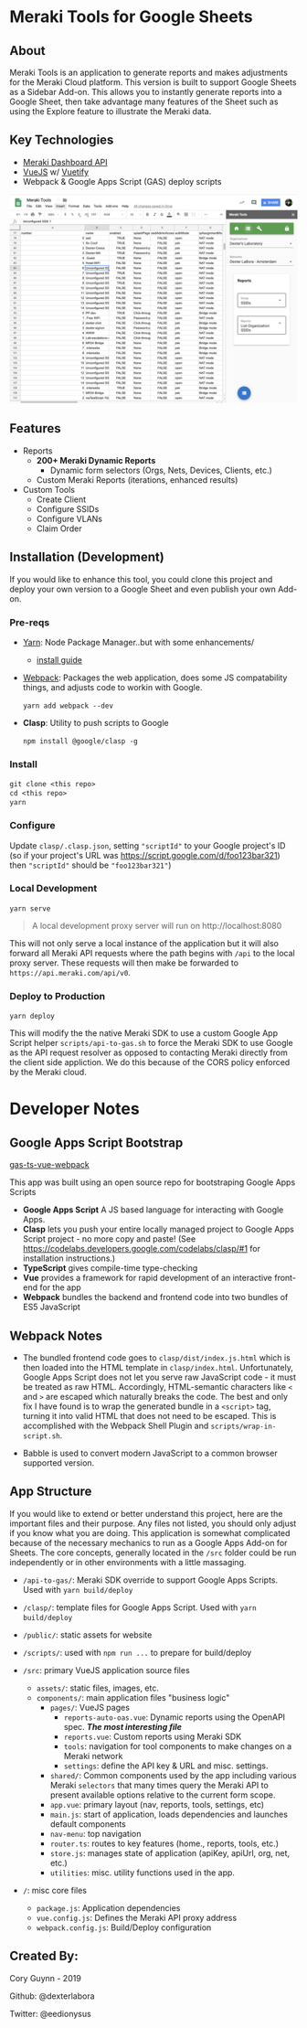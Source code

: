 # Meraki Tools for Google Sheets

## About

Meraki Tools is an application to generate reports and makes adjustments for the Meraki Cloud platform. This version is built to support Google Sheets as a Sidebar Add-on. This allows you to instantly generate reports into a Google Sheet, then take advantage many features of the Sheet such as using the Explore feature to illustrate the Meraki data.

## Key Technologies

- [Meraki Dashboard API](https://meraki.io/api)
- [VueJS](https://vuejs.org) w/ [Vuetify](https://vuetifyjs.com)
- Webpack & Google Apps Script (GAS) deploy scripts

![](screenshots/MerakiToolsScreenshot.png)

## Features

- Reports
  - **200+ Meraki Dynamic Reports**
    - Dynamic form selectors (Orgs, Nets, Devices, Clients, etc.)
  - Custom Meraki Reports (iterations, enhanced results)
- Custom Tools
  - Create Client
  - Configure SSIDs
  - Configure VLANs
  - Claim Order

## Installation (Development)

If you would like to enhance this tool, you could clone this project and deploy your own version to a Google Sheet and even publish your own Add-on.

### Pre-reqs

- [Yarn](https://yarnpkg.com/en/): Node Package Manager..but with some enhancements/

  - [install guide](https://yarnpkg.com/en/docs/install#mac-stable)

- [Webpack](https://www.npmjs.com/package/webpack): Packages the web application, does some JS compatability things, and adjusts code to workin with Google.

  `yarn add webpack --dev`

- **Clasp**: Utility to push scripts to Google

  `npm install @google/clasp -g`

### Install

```
git clone <this repo>
cd <this repo>
yarn
```

### Configure

Update `clasp/.clasp.json`, setting `"scriptId"` to your Google project's ID (so if your project's URL was https://script.google.com/d/foo123bar321) then `"scriptId"` should be `"foo123bar321"`)

### Local Development

```
yarn serve
```

> A local development proxy server will run on http://localhost:8080

This will not only serve a local instance of the application but it will also forward all Meraki API requests where the path begins with `/api` to the local proxy server. These requests will then make be forwarded to `https://api.meraki.com/api/v0`.

### Deploy to Production

```
yarn deploy
```

This will modify the the native Meraki SDK to use a custom Google App Script helper `scripts/api-to-gas.sh` to force the Meraki SDK to use Google as the API request resolver as opposed to contacting Meraki directly from the client side appliction. We do this because of the CORS policy enforced by the Meraki cloud.

# Developer Notes

## Google Apps Script Bootstrap

[gas-ts-vue-webpack](https://github.com/MattiasMartens/gas-ts-vue-webpack.git)

This app was built using an open source repo for bootstraping Google Apps Scripts

- **Google Apps Script** A JS based language for interacting with Google Apps.
- **Clasp** lets you push your entire locally managed project to Google Apps Script project - no more copy and paste! (See <https://codelabs.developers.google.com/codelabs/clasp/#1> for installation instructions.)
- **TypeScript** gives compile-time type-checking
- **Vue** provides a framework for rapid development of an interactive front-end for the app
- **Webpack** bundles the backend and frontend code into two bundles of ES5 JavaScript

## Webpack Notes

- The bundled frontend code goes to `clasp/dist/index.js.html` which is then loaded into the HTML template in `clasp/index.html`. Unfortunately, Google Apps Script does not let you serve raw JavaScript code - it must be treated as raw HTML. Accordingly, HTML-semantic characters like `<` and `>` are escaped which naturally breaks the code. The best and only fix I have found is to wrap the generated bundle in a `<script>` tag, turning it into valid HTML that does not need to be escaped. This is accomplished with the Webpack Shell Plugin and `scripts/wrap-in-script.sh`.

- Babble is used to convert modern JavaScript to a common browser supported version.

## App Structure

If you would like to extend or better understand this project, here are the important files and their purpose. Any files not listed, you should only adjust if you know what you are doing. This application is somewhat complicated because of the necessary mechanics to run as a Google Apps Add-on for Sheets. The core concepts, generally located in the `/src` folder could be run independently or in other environments with a little massaging.

- `/api-to-gas/`: Meraki SDK override to support Google Apps Scripts. Used with `yarn build/deploy`
- `/clasp/`: template files for Google Apps Script. Used with `yarn build/deploy`
- `/public/`: static assets for website
- `/scripts/`: used with `npm run ...` to prepare for build/deploy
- `/src`: primary VueJS application source files

  - `assets/`: static files, images, etc.
  - `components/`: main application files "business logic"
    - `pages/`: VueJS pages
      - `reports-auto-oas.vue`: Dynamic reports using the OpenAPI spec. **_The most interesting file_**
      - `reports.vue`: Custom reports using Meraki SDK
      - `tools`: navigation for tool components to make changes on a Meraki network
      - `settings`: define the API key & URL and misc. settings.
    - `shared/`: Common components used by the app including various Meraki `selectors` that many times query the Meraki API to present available options relative to the current form scope.
    - `app.vue`: primary layout (nav, reports, tools, settings, etc)
    - `main.js`: start of application, loads dependencies and launches default components
    - `nav-menu`: top navigation
    - `router.ts`: routes to key features (home., reports, tools, etc.)
    - `store.js`: manages state of application (apiKey, apiUrl, org, net, etc.)
    - `utilities`: misc. utility functions used in the app.

- `/`: misc core files
  - `package.js`: Application dependencies
  - `vue.config.js`: Defines the Meraki API proxy address
  - `webpack.config.js`: Build/Deploy configuration

## Created By:

Cory Guynn - 2019

Github: @dexterlabora

Twitter: @eedionysus
